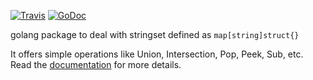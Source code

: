 [![Travis](https://travis-ci.org/etnz/stringset.svg?branch=master)](https://travis-ci.org/etnz/stringset)
[![GoDoc](https://godoc.org/github.com/etnz/stringset?status.svg)](https://godoc.org/github.com/etnz/stringset)

golang package to deal with stringset defined as `map[string]struct{}`

It offers simple operations like Union, Intersection, Pop, Peek, Sub,  etc. Read the [documentation](https://godoc.org/github.com/etnz/stringset) for more details.

